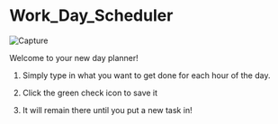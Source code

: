 # Work_Day_Scheduler
![Capture](https://user-images.githubusercontent.com/60049799/80892815-97e98980-8c92-11ea-955c-8ff316bde058.PNG)

Welcome to your new day planner!

1. Simply type in what you want to get done for each hour of the day.

2. Click the green check icon to save it

3. It will remain there until you put a new task in!

